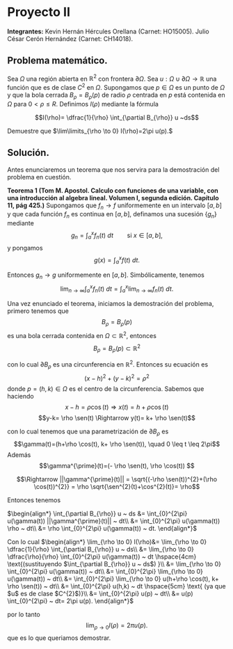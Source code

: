 # Proyecto II
**Integrantes:**
Kevin Hernán Hércules Orellana (Carnet: HO15005).
Julio César Cerón Hernández (Carnet: CH14018).

## Problema matemático.

Sea $\Omega$ una región abierta en $\mathbb{R}^{2}$ con frontera $\partial \Omega$. Sea $u:\Omega \cup \partial \Omega \to \mathbb{R}$ una función que es de clase $C^{2}$ en $\Omega$. Supongamos que $p \in \Omega$ es un punto de $\Omega$ y que la bola cerrada $B_{\rho}=B_{\rho}(p)$ de radio $\rho$ centrada en $p$ está contenida en $\Omega$ para $0 < \rho \leq R$. Definimos $I(\rho)$ mediante la fórmula

$$I(\rho)= \dfrac{1}{\rho} \int_{\partial B_{\rho}} u ~ds$$

Demuestre que $\lim\limits_{\rho \to 0} I(\rho)=2\pi u(p).$

## Solución.

Antes enunciaremos un teorema que nos servira para la demostración del problema en cuestión.

**Teorema 1 (Tom M. Apostol. Calculo con funciones de una variable, con una introducción al algebra lineal. Volumen I, segunda edición. Capítulo 11, pág 425.)**
Supongamos que $f_{n} \to f$ uniformemente en un intervalo $[a,b]$ y que cada función $f_{n}$ es continua en $[a,b]$, definamos una sucesión $\{ g_{n} \}$ mediante
$$g_{n}= \int_{a}^{x} f_{n}(t) ~ dt \qquad \text{si $x \in [a,b]$,}$$
y pongamos 
$$g(x)= \int_{a}^{x} f(t) ~ dt.$$

Entonces $g_{n} \to g$ uniformemente en $[a,b]$. Simbólicamente, tenemos
$$\lim_{n \to \infty} \int_{a}^{x} f_{n}(t) ~ dt = \int_{a}^{x} \lim_{n \to \infty} f_{n}(t) ~ dt.$$



Una vez enunciado el teorema, iniciamos la demostración del problema, primero tenemos que 
$$B_{\rho}=B_{\rho}(p)$$
es una bola cerrada contenida en $\Omega \subset \mathbb{R}^{2}$, entonces
$$B_{\rho}= B_{\rho}(p) \subset \mathbb{R}^{2}$$

con lo cual $\partial B_{\rho}$ es una circunferencia en $\mathbb{R}^{2}$. Entonces su ecuación es
$$(x-h)^{2}+(y-k)^{2}= \rho ^{2}$$
donde  $p=(h,k) \in \Omega$ es el centro de la circunferencia. Sabemos que haciendo
$$x-h= \rho \cos(t) \Rightarrow x(t)=h+\rho \cos(t)$$
$$y-k= \rho \sen(t) \Rightarrow y(t)= k+ \rho \sen(t)$$

con lo cual tenemos que una parametrización de $\partial B_{\rho}$ es
$$\gamma(t)=(h+\rho \cos(t), k+ \rho \sen(t)), \quad 0 \leq t \leq 2\pi$$
Además
$$\gamma^{\prime}(t)=(- \rho \sen(t), \rho \cos(t)) $$

$$\Rightarrow ||\gamma^{\prime}(t)|| = \sqrt{(-\rho \sen(t))^{2}+(\rho \cos(t))^{2}} = \rho \sqrt{\sen^{2}(t)+\cos^{2}(t)}= \rho$$

Entonces tenemos

$\begin{align*}
    \int_{\partial B_{\rho}} u ~ ds &= \int_{0}^{2\pi} u(\gamma(t)) ||\gamma^{\prime}(t)|| ~ dt\\
    &= \int_{0}^{2\pi} u(\gamma(t)) \rho ~ dt\\
    &= \rho \int_{0}^{2\pi} u(\gamma(t)) ~ dt.
\end{align*}$

Con lo cual
$\begin{align*}
    \lim_{\rho \to 0} I(\rho)&= \lim_{\rho \to 0} \dfrac{1}{\rho} \int_{\partial B_{\rho}} u ~ ds\\
    &= \lim_{\rho \to 0} \dfrac{\rho}{\rho} \int_{0}^{2\pi} u(\gamma(t)) ~ dt \hspace{4cm} \text{(sustituyendo $\int_{\partial B_{\rho}} u ~ ds$) }\\
    &= \lim_{\rho \to 0} \int_{0}^{2\pi} u(\gamma(t)) ~ dt\\
    &=  \int_{0}^{2\pi} \lim_{\rho \to 0} u(\gamma(t)) ~ dt\\
    &= \int_{0}^{2\pi} \lim_{\rho \to 0} u(h+\rho \cos(t), k+ \rho \sen(t)) ~ dt\\
    &= \int_{0}^{2\pi} u(h,k) ~ dt \hspace{5cm} \text{ (ya que $u$ es de clase $C^{2}$)}\\
    &= \int_{0}^{2\pi} u(p) ~ dt\\
    &= u(p) \int_{0}^{2\pi} ~ dt= 2\pi u(p).
\end{align*}$

por lo tanto 
$$\lim_{\rho \to 0} I(\rho)= 2\pi u(p).$$
que es lo que queriamos demostrar.
